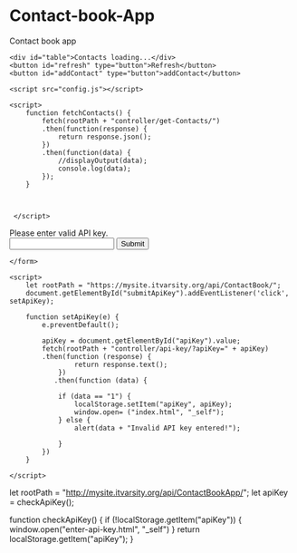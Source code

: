 # Contact-book-App
Contact book app
<!DOCTYPE html>
<html>
<head>
    <meta charset="UTF-8" />
    <title>title</title>
</head>
<body onload="fetchContacts()">
    

    <div id="table">Contacts loading...</div>
    <button id="refresh" type="button">Refresh</button>
    <button id="addContact" type="button">addContact</button>
    
    <script src="config.js"></script>

    <script>
        function fetchContacts() {
            fetch(rootPath + "controller/get-Contacts/")
            .then(function(response) {
                return response.json();
            })
            .then(function(data) {
                //displayOutput(data);
                console.log(data);
            });
        }
      
               
        
     </script>


</body>
</html>

<!DOCTYPE html>
<html>
<head>
    <meta charset="UTF-8" />
    <title>API key</title>
</head>
<body>
    <div>Please enter valid API key.</div>
    <form>
        <input type="email" id="api_key" name="API key" />
        <button id="submitApiKey">Submit</button>
       
    </form>

    <script>
        let rootPath = "https://mysite.itvarsity.org/api/ContactBook/";
        document.getElementById("submitApiKey").addEventListener('click', setApiKey);
        
        function setApiKey(e) {
            e.preventDefault();

            apiKey = document.getElementById("apiKey").value;
            fetch(rootPath + "controller/api-key/?apiKey=" + apiKey)
            .then(function (response) {
                    return response.text();
                })
               .then(function (data) {
                  
                if (data == "1") {
                    localStorage.setItem("apiKey", apiKey);
                    window.open= ("index.html", "_self");
                } else {
                    alert(data + "Invalid API key entered!");
                
                }
            })
        }
              
    </script>

    

</body>
</html>

let rootPath = "http://mysite.itvarsity.org/api/ContactBookApp/";
let apiKey = checkApiKey();

function checkApiKey() {
    if (!localStorage.getItem("apiKey")) {
        window.open("enter-api-key.html", "_self")
    }
    return localStorage.getItem("apiKey");
}

    
